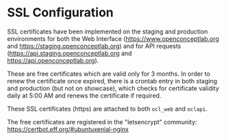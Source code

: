 # SSL Configuration
SSL certificates have been implemented on the staging and production environments for both the Web Interface (https://www.openconceptlab.org and https://staging.openconceptlab.org) and for API requests (https://api.staging.openconceptlab.org and https://api.openconceptlab.org).

These are free certificates which are valid only for 3 months. In order to renew the certificate once expired, there is a crontab entry in both staging and production (but not on showcase), which checks for certificate validity daily at 5:00 AM and renews the certificate if required.

These SSL certificates (https) are attached to both `ocl_web` and `oclapi`.

The free certificates are registered in the "letsencrypt" community: https://certbot.eff.org/#ubuntuxenial-nginx
